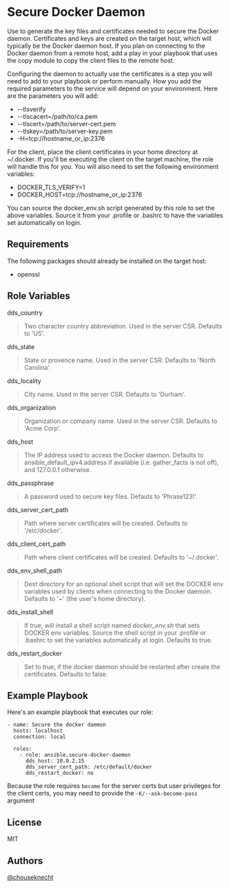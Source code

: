 Secure Docker Daemon
====================

Use to generate the key files and certificates needed to secure the Docker daemon. Certificates
and keys are created on the target host, which will typically be the Docker daemon host.  If you
plan on connecting to the Docker daemon from a remote host, add a play in your playbook that 
uses the copy module to copy the client files to the remote host. 

Configuring the daemon to actually use the certificates is a step you will need to add to your 
playbook or perform manually. How you add the required parameters to the service will depend
on your environment. Here are the parameters you will add: 

* --tlsverify 
* --tlscacert=/path/to/ca.pem 
* --tlscert=/path/to/server-cert.pem
* --tlskey=/path/to/server-key.pem   
* -H=tcp://hostname_or_ip:2376

For the client, place the client certificates in your home directory at ~/.docker. If you'll be 
executing the client on the target machine, the role will handle this for you. You will also need
to set the following environment variables:

* DOCKER_TLS_VERIFY=1
* DOCKER_HOST=tcp://hostname_or_ip:2376 

You can source the docker_env.sh script generated by this role to set the above variables. Source
it from your .profile or .bashrc to have the variables set automatically on login.


Requirements
------------

The following packages should already be installed on the target host: 

- openssl 


Role Variables
--------------

dds_country
> Two character country abbreviation. Used in the server CSR. Defaults to 'US'. 

dds_state
> State or provence name. Used in the server CSR. Defaults to 'North Carolina'.

dds_locality
> City name. Used in the server CSR. Defaults to 'Durham'. 

dds_organization
> Organization or company name. Used in the server CSR. Defaults to 'Acme Corp'.

dds_host
> The IP address used to access the Docker daemon. Defaults to
> ansible_default_ipv4.address if available (i.e. gather_facts is not off),
> and 127.0.0.1 otherwise.

dds_passphrase
> A password used to secure key files. Defauts to 'Phrase123!'.

dds_server_cert_path
> Path where server certificates will be created. Defaults to '/etc/docker'.

dds_client_cert_path
> Path where client certificates will be created. Defaults to '~/.docker'.

dds_env_shell_path
> Dest directory for an optional shell script that will set the DOCKER env variables used by
> clients when connecting to the Docker daemon. Defaults to '~' (the user's home directory).

dds_install_shell
> If true, will install a shell script named *docker_env.sh* that sets DOCKER env variables. Source the shell script
> in your .profile or .bashrc to set the variables automatically at login. Defaults to true.  

dds_restart_docker
> Set to true, if the docker daemon should be restarted after create the certificates. Defaults to false.

Example Playbook
----------------

Here's an example playbook that executes our role:

```
- name: Secure the docker daemon
  hosts: localhost
  connection: local

  roles:
    - role: ansible.secure-docker-daemon
      dds_host: 10.0.2.15
      dds_server_cert_path: /etc/default/docker
      dds_restart_docker: no
```

Because the role requires `become` for the server certs but user privileges for
the client certs, you may need to provide the `-K/--ask-become-pass` argument

License
-------

MIT

Authors
-------

[@chouseknecht](https://github.com/chouseknecht)

